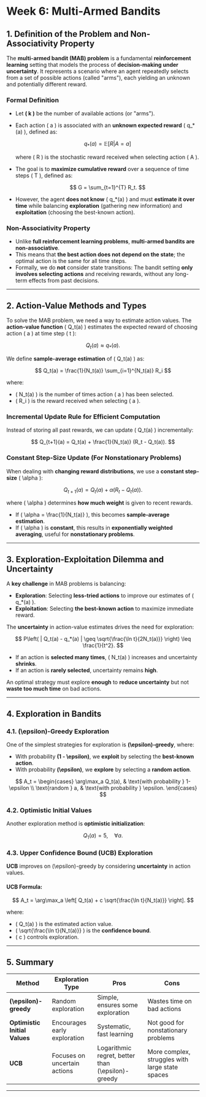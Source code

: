 # Week 6: Multi-Armed Bandits

## 1. Definition of the Problem and Non-Associativity Property

The **multi-armed bandit (MAB) problem** is a fundamental **reinforcement learning** setting that models the process of **decision-making under uncertainty**. It represents a scenario where an agent repeatedly selects from a set of possible actions (called "arms"), each yielding an unknown and potentially different reward.

### **Formal Definition**
- Let **\( k \)** be the number of available actions (or "arms").
- Each action \( a \) is associated with an **unknown expected reward** \( q_*(a) \), defined as:

  $$
  q_*(a) = \mathbb{E}[R | A = a]
  $$

  where \( R \) is the stochastic reward received when selecting action \( A \).

- The goal is to **maximize cumulative reward** over a sequence of time steps \( T \), defined as:

  $$
  G = \sum_{t=1}^{T} R_t.
  $$

- However, the agent **does not know** \( q_*(a) \) and must **estimate it over time** while balancing **exploration** (gathering new information) and **exploitation** (choosing the best-known action).

### **Non-Associativity Property**
- Unlike **full reinforcement learning problems**, **multi-armed bandits are non-associative**.
- This means that **the best action does not depend on the state**; the optimal action is the same for all time steps.
- Formally, we do **not** consider state transitions: The bandit setting **only involves selecting actions** and receiving rewards, without any long-term effects from past decisions.

---

## 2. Action-Value Methods and Types

To solve the MAB problem, we need a way to estimate action values. The **action-value function** \( Q_t(a) \) estimates the expected reward of choosing action \( a \) at time step \( t \):

$$
Q_t(a) \approx q_*(a).
$$

We define **sample-average estimation** of \( Q_t(a) \) as:

$$
Q_t(a) = \frac{1}{N_t(a)} \sum_{i=1}^{N_t(a)} R_i
$$

where:
- \( N_t(a) \) is the number of times action \( a \) has been selected.
- \( R_i \) is the reward received when selecting \( a \).

### **Incremental Update Rule for Efficient Computation**
Instead of storing all past rewards, we can update \( Q_t(a) \) incrementally:

$$
Q_{t+1}(a) = Q_t(a) + \frac{1}{N_t(a)} (R_t - Q_t(a)).
$$

### **Constant Step-Size Update (For Nonstationary Problems)**
When dealing with **changing reward distributions**, we use a **constant step-size** \( \alpha \):

$$
Q_{t+1}(a) = Q_t(a) + \alpha (R_t - Q_t(a)).
$$

where \( \alpha \) determines **how much weight** is given to recent rewards.

- If \( \alpha = \frac{1}{N_t(a)} \), this becomes **sample-average estimation**.
- If \( \alpha \) is **constant**, this results in **exponentially weighted averaging**, useful for **nonstationary problems**.

---

## 3. Exploration-Exploitation Dilemma and Uncertainty

A **key challenge** in MAB problems is balancing:

- **Exploration**: Selecting **less-tried actions** to improve our estimates of \( q_*(a) \).
- **Exploitation**: Selecting **the best-known action** to maximize immediate reward.

The **uncertainty** in action-value estimates drives the need for exploration:

$$
P\left( | Q_t(a) - q_*(a) | \geq \sqrt{\frac{\ln t}{2N_t(a)}} \right) \leq \frac{1}{t^2}.
$$

- If an action is **selected many times**, \( N_t(a) \) increases and uncertainty **shrinks**.
- If an action is **rarely selected**, uncertainty remains **high**.

An optimal strategy must explore **enough** to **reduce uncertainty** but not **waste too much time** on bad actions.

---

## 4. Exploration in Bandits

### **4.1. \(\epsilon\)-Greedy Exploration**
One of the simplest strategies for exploration is **\(\epsilon\)-greedy**, where:
- With probability **\(1 - \epsilon\)**, we **exploit** by selecting the **best-known action**.
- With probability **\(\epsilon\)**, we **explore** by selecting a **random action**.

$$
A_t =
\begin{cases}
\arg\max_a Q_t(a), & \text{with probability } 1-\epsilon \\
\text{random } a, & \text{with probability } \epsilon.
\end{cases}
$$

### **4.2. Optimistic Initial Values**
Another exploration method is **optimistic initialization**:

$$
Q_1(a) = 5, \quad \forall a.
$$

### **4.3. Upper Confidence Bound (UCB) Exploration**
**UCB** improves on \(\epsilon\)-greedy by considering **uncertainty** in action values.

#### **UCB Formula:**
$$
A_t = \arg\max_a \left[ Q_t(a) + c \sqrt{\frac{\ln t}{N_t(a)}} \right].
$$

where:
- \( Q_t(a) \) is the estimated action value.
- \( \sqrt{\frac{\ln t}{N_t(a)}} \) is the **confidence bound**.
- \( c \) controls exploration.

---

## **5. Summary**
| **Method** | **Exploration Type** | **Pros** | **Cons** |
|------------|----------------|--------|--------|
| **\(\epsilon\)-greedy** | Random exploration | Simple, ensures some exploration | Wastes time on bad actions |
| **Optimistic Initial Values** | Encourages early exploration | Systematic, fast learning | Not good for nonstationary problems |
| **UCB** | Focuses on uncertain actions | Logarithmic regret, better than \(\epsilon\)-greedy | More complex, struggles with large state spaces |

---

